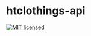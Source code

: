 # htclothings-api
[![MIT licensed](https://img.shields.io/badge/license-MIT-blue.svg)](https://raw.githubusercontent.com/hyperium/hyper/master/LICENSE)
